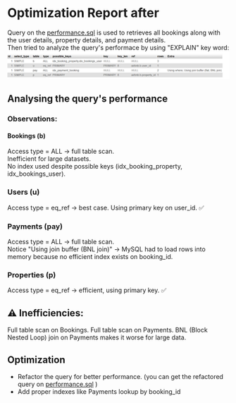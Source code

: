 # Optimization Report after
Query on the [performance.sql](performance.sql) is used to retrieves all bookings along with the user details, property details, and payment details.  
Then tried to analyze the query's performace by using "EXPLAIN" key word:
![here you can see the result:](query_performance.png)
## Analysing the query's performance
### Observations:
#### Bookings (b)
Access type = ALL → full table scan.  
Inefficient for large datasets.  
No index used despite possible keys (idx_booking_property, idx_bookings_user).  
### Users (u)
Access type = eq_ref → best case. Using primary key on user_id. ✅
### Payments (pay)
Access type = ALL → full table scan.  
Notice "Using join buffer (BNL join)" → MySQL had to load rows into memory because no efficient index exists on booking_id.  
### Properties (p)
Access type = eq_ref → efficient, using primary key. ✅
## ⚠️ Inefficiencies:
Full table scan on Bookings.
Full table scan on Payments.
BNL (Block Nested Loop) join on Payments makes it worse for large data.
## Optimization
* Refactor the query for better performance. (you can get the refactored query on [performance.sql](performance.sql) )
* Add proper indexes like Payments lookup by booking_id


